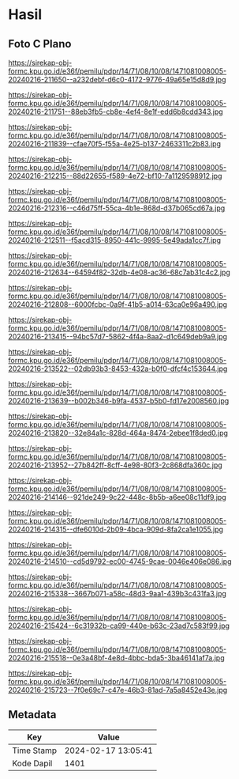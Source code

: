 # Hasil

## Foto C Plano

https://sirekap-obj-formc.kpu.go.id/e36f/pemilu/pdpr/14/71/08/10/08/1471081008005-20240216-211650--a232debf-d6c0-4172-9776-49a65e15d8d9.jpg

https://sirekap-obj-formc.kpu.go.id/e36f/pemilu/pdpr/14/71/08/10/08/1471081008005-20240216-211751--88eb3fb5-cb8e-4ef4-8e1f-edd6b8cdd343.jpg

https://sirekap-obj-formc.kpu.go.id/e36f/pemilu/pdpr/14/71/08/10/08/1471081008005-20240216-211839--cfae70f5-f55a-4e25-b137-2463311c2b83.jpg

https://sirekap-obj-formc.kpu.go.id/e36f/pemilu/pdpr/14/71/08/10/08/1471081008005-20240216-212215--88d22655-f589-4e72-bf10-7a1129598912.jpg

https://sirekap-obj-formc.kpu.go.id/e36f/pemilu/pdpr/14/71/08/10/08/1471081008005-20240216-212316--c46d75ff-55ca-4b1e-868d-d37b065cd67a.jpg

https://sirekap-obj-formc.kpu.go.id/e36f/pemilu/pdpr/14/71/08/10/08/1471081008005-20240216-212511--f5acd315-8950-441c-9995-5e49ada1cc7f.jpg

https://sirekap-obj-formc.kpu.go.id/e36f/pemilu/pdpr/14/71/08/10/08/1471081008005-20240216-212634--64594f82-32db-4e08-ac36-68c7ab31c4c2.jpg

https://sirekap-obj-formc.kpu.go.id/e36f/pemilu/pdpr/14/71/08/10/08/1471081008005-20240216-212808--6000fcbc-0a9f-41b5-a014-63ca0e96a490.jpg

https://sirekap-obj-formc.kpu.go.id/e36f/pemilu/pdpr/14/71/08/10/08/1471081008005-20240216-213415--94bc57d7-5862-4f4a-8aa2-d1c649deb9a9.jpg

https://sirekap-obj-formc.kpu.go.id/e36f/pemilu/pdpr/14/71/08/10/08/1471081008005-20240216-213522--02db93b3-8453-432a-b0f0-dfcf4c153644.jpg

https://sirekap-obj-formc.kpu.go.id/e36f/pemilu/pdpr/14/71/08/10/08/1471081008005-20240216-213639--b002b346-b9fa-4537-b5b0-fd17e2008560.jpg

https://sirekap-obj-formc.kpu.go.id/e36f/pemilu/pdpr/14/71/08/10/08/1471081008005-20240216-213820--32e84a1c-828d-464a-8474-2ebee1f8ded0.jpg

https://sirekap-obj-formc.kpu.go.id/e36f/pemilu/pdpr/14/71/08/10/08/1471081008005-20240216-213952--27b842ff-8cff-4e98-80f3-2c868dfa360c.jpg

https://sirekap-obj-formc.kpu.go.id/e36f/pemilu/pdpr/14/71/08/10/08/1471081008005-20240216-214146--921de249-9c22-448c-8b5b-a6ee08c11df9.jpg

https://sirekap-obj-formc.kpu.go.id/e36f/pemilu/pdpr/14/71/08/10/08/1471081008005-20240216-214315--dfe6010d-2b09-4bca-909d-8fa2ca1e1055.jpg

https://sirekap-obj-formc.kpu.go.id/e36f/pemilu/pdpr/14/71/08/10/08/1471081008005-20240216-214510--cd5d9792-ec00-4745-9cae-0046e406e086.jpg

https://sirekap-obj-formc.kpu.go.id/e36f/pemilu/pdpr/14/71/08/10/08/1471081008005-20240216-215338--3667b071-a58c-48d3-9aa1-439b3c431fa3.jpg

https://sirekap-obj-formc.kpu.go.id/e36f/pemilu/pdpr/14/71/08/10/08/1471081008005-20240216-215424--6c31932b-ca99-440e-b63c-23ad7c583f99.jpg

https://sirekap-obj-formc.kpu.go.id/e36f/pemilu/pdpr/14/71/08/10/08/1471081008005-20240216-215518--0e3a48bf-4e8d-4bbc-bda5-3ba46141af7a.jpg

https://sirekap-obj-formc.kpu.go.id/e36f/pemilu/pdpr/14/71/08/10/08/1471081008005-20240216-215723--7f0e69c7-c47e-46b3-81ad-7a5a8452e43e.jpg


## Metadata

| Key        | Value               |
| ---------- | ------------------- |
| Time Stamp | 2024-02-17 13:05:41 |
| Kode Dapil | 1401                |



